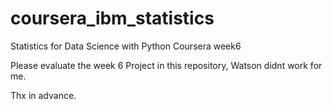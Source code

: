 # coursera_ibm_statistics
Statistics for Data Science with Python  Coursera week6

Please evaluate the week 6 Project in this repository, Watson didnt work for me.

Thx in advance.
